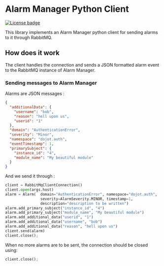 # Alarm Manager Python Client

[![License badge](https://img.shields.io/badge/license-GPL-blue.svg)](https://opensource.org/licenses/GPL-3.0)

This library implements an Alarm Manager python client for sending alarms to it
through RabbitMQ.

## How does it work

The client handles the connection and sends a JSON formatted alarm event to the
RabbitMQ instance of Alarm Manager.

### Sending messages to Alarm Manager

Alarms are JSON messages :

```json
{
  "additionalData": {
    "username": "bob",
    "reason": "hell upon us",
    "userid": "1"
  },
  "domain": "AuthenticationError",
  "severity": "Minor",
  "namespace": "dojot.auth",
  "eventTimestamp": 1,
  "primarySubject": {
    "instance_id": "4",
    "module_name": "My beautiful module"
  }
}
```

And we send it through :
```python
client = RabbitMqClientConnection()
client.open(args.host)
alarm = Alarm(  domain="AuthenticationError", namespace="dojot.auth",
                severity=AlarmSeverity.MINOR, timestamp=1,
                description="description to be written")
alarm.add_primary_subject("instance_id", "4")
alarm.add_primary_subject("module_name", "My beautiful module")
alarm.add_additional_data("userid", "1")
alarm.add_additional_data("username", "bob")
alarm.add_additional_data("reason", "hell upon us")
client.send(alarm)
client.close();
```

When no more alarms are to be sent, the connection should be closed using:
```python
client.close();
```
